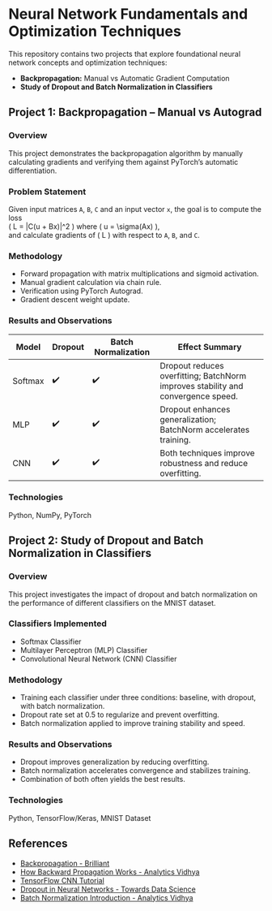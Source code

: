 # Neural Network Fundamentals and Optimization Techniques


This repository contains two projects that explore foundational neural network concepts and optimization techniques:

- **Backpropagation:** Manual vs Automatic Gradient Computation  
- **Study of Dropout and Batch Normalization in Classifiers**


## Project 1: Backpropagation – Manual vs Autograd

### Overview  
This project demonstrates the backpropagation algorithm by manually calculating gradients and verifying them against PyTorch’s automatic differentiation.

### Problem Statement  
Given input matrices `A`, `B`, `C` and an input vector `x`, the goal is to compute the loss  
\( L = \|C(u + Bx)\|^2 \) where \( u = \sigma(Ax) \),  
and calculate gradients of \( L \) with respect to `A`, `B`, and `C`.

### Methodology  
- Forward propagation with matrix multiplications and sigmoid activation.  
- Manual gradient calculation via chain rule.  
- Verification using PyTorch Autograd.  
- Gradient descent weight update.

### Results and Observations  

| Model   | Dropout | Batch Normalization | Effect Summary                                      |
|---------|---------|---------------------|----------------------------------------------------|
| Softmax | ✔️      | ✔️                  | Dropout reduces overfitting; BatchNorm improves stability and convergence speed. |
| MLP     | ✔️      | ✔️                  | Dropout enhances generalization; BatchNorm accelerates training.                 |
| CNN     | ✔️      | ✔️                  | Both techniques improve robustness and reduce overfitting.                      |


### Technologies  
Python, NumPy, PyTorch


## Project 2: Study of Dropout and Batch Normalization in Classifiers

### Overview  
This project investigates the impact of dropout and batch normalization on the performance of different classifiers on the MNIST dataset.

### Classifiers Implemented  
- Softmax Classifier  
- Multilayer Perceptron (MLP) Classifier  
- Convolutional Neural Network (CNN) Classifier

### Methodology  
- Training each classifier under three conditions: baseline, with dropout, with batch normalization.  
- Dropout rate set at 0.5 to regularize and prevent overfitting.  
- Batch normalization applied to improve training stability and speed.

### Results and Observations  
- Dropout improves generalization by reducing overfitting.  
- Batch normalization accelerates convergence and stabilizes training.  
- Combination of both often yields the best results.

### Technologies  
Python, TensorFlow/Keras, MNIST Dataset


## References

- [Backpropagation - Brilliant](https://brilliant.org/wiki/backpropagation)  
- [How Backward Propagation Works - Analytics Vidhya](https://www.analyticsvidhya.com/blog/2021/06/how-does-backward-propagation-work-in-neural-networks/)  
- [TensorFlow CNN Tutorial](https://www.tensorflow.org/tutorials/images/cnn)  
- [Dropout in Neural Networks - Towards Data Science](https://towardsdatascience.com/dropout-in-neural-networks-47a162d621d9)  
- [Batch Normalization Introduction - Analytics Vidhya](https://www.analyticsvidhya.com/blog/2021/03/introduction-to-batch-normalization/)







